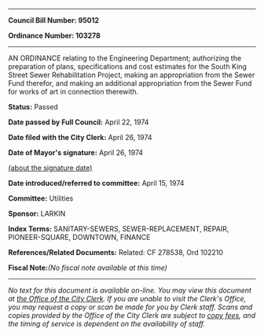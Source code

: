 

********

**Council Bill Number: 95012**
   
**Ordinance Number: 103278**
********

 AN ORDINANCE relating to the Engineering Department; authorizing the preparation of plans, specifications and cost estimates for the South King Street Sewer Rehabilitation Project, making an appropriation from the Sewer Fund therefor, and making an additional appropriation from the Sewer Fund for works of art in connection therewith.

**Status:** Passed
   
**Date passed by Full Council:** April 22, 1974
   
**Date filed with the City Clerk:** April 26, 1974
   
**Date of Mayor's signature:** April 26, 1974
   
[(about the signature date)](/~public/approvaldate.htm)
   
   
   
**Date introduced/referred to committee:** April 15, 1974
   
**Committee:** Utilities
   
**Sponsor:** LARKIN
   
   
**Index Terms:** SANITARY-SEWERS, SEWER-REPLACEMENT, REPAIR, PIONEER-SQUARE, DOWNTOWN, FINANCE

**References/Related Documents:** Related: CF 278538, Ord 102210

**Fiscal Note:**_(No fiscal note available at this time)_
********

_No text for this document is available on-line. You may view this document at [the Office of the City Clerk](http://www.seattle.gov/leg/clerk/contactUs.htm). If you are unable to visit the Clerk's Office, you may request a copy or scan be made for you by Clerk staff. Scans and copies provided by the Office of the City Clerk are subject to [copy fees](http://clerk.seattle.gov/~public/clerkfees.htm), and the timing of service is dependent on the availability of staff._


